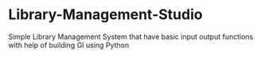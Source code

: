 # Library-Management-Studio
Simple Library Management System that have basic input output functions with help of building GI using Python
